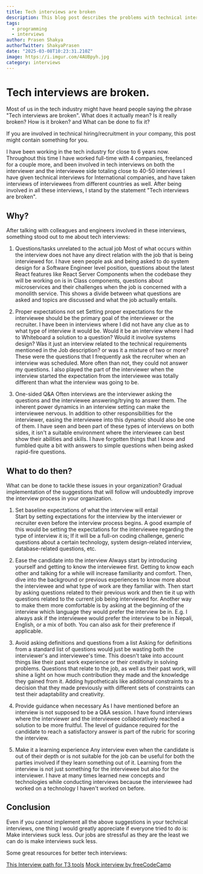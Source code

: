```yaml
---
title: Tech interviews are broken 
description: This blog post describes the problems with technical interviews and their possible solutions 
tags:
  - programming
  - interviews
author: Prasen Shakya 
authorTwitter: ShakyaPrasen
date: "2025-03-08T10:23:31.210Z"
image: https://i.imgur.com/4AUBpyh.jpg
category: interviews
---
```

# Tech interviews are broken. 

Most of us in the tech industry might have heard people saying the phrase "Tech interviews are broken". What does it actually mean? Is it really broken? How is it broken? and What can be done to fix it?

If you are involved in technical hiring/recruitment in your company, this post might contain something for you.

I have been working in the tech industry for close to 6 years now. Throughout this time I have worked full-time with 4 companies, freelanced for a couple more, and been involved in tech interviews on both the interviewer and the interviewee side totaling close to 40-50 interviews
I have given technical interviews for International companies, and have taken interviews of interviewees from different countries as well. After being involved in all these interviews, I stand by the statement "Tech interviews are broken".

## Why?

After talking with colleagues and engineers involved in these interviews, something stood out to me about tech interviews: 

1. Questions/tasks unrelated to the actual job
Most of what occurs within the interview does not have any direct relation with the job that is being interviewed for. I have seen people ask and being asked to do system design for a Software Engineer level position, questions about the latest React features like React Server Components when the codebase they will be working on is in Class components, questions about microservices and their challenges when the job is concerned with a monolith service. This shows a divide between what questions are asked and topics are discussed and what the job actually entails. 

2. Proper expectations not set
Setting proper expectations for the interviewee should be the primary goal of the interviewer or the recruiter. I have been in interviews where I did not have any clue as to what type of interview it would be.
Would it be an interview where I had to Whiteboard a solution to a question? Would it involve systems design? Was it just an interview related to the technical requirements mentioned in the Job description? or was it a mixture of two or more? These were the questions that I frequently ask the recruiter when an interview was scheduled. More often than not, they could not answer my questions. I also played the part of the interviewer when the interview started the expectation from the interviewee was totally different than what the interview was going to be.

3. One-sided Q&A
Often interviews are the interviewer asking the questions and the interviewee answering/trying to answer them. The inherent power dynamics in an interview setting can make the interviewee nervous. In addition to other responsibilities for the interviewer, easing the interviewee into this dynamic should also be one of them.
I have seen and been part of these types of interviews on both sides, it isn't a suitable environment where the interviewee can best show their abilities and skills. I have forgotten things that I know and fumbled quite a bit with answers to simple questions when being asked rapid-fire questions. 

## What to do then?

What can be done to tackle these issues in your organization? Gradual implementation of the suggestions that will follow will undoubtedly improve the interview process in your organization.

1. Set baseline expectations of what the interview will entail  
Start by setting expectations for the interview by the interviewer or recruiter even before the interview process begins. A good example of this would be setting the expectations for the interviewee regarding the type of interview it is; If it will be a full-on coding challenge, generic questions about a certain technology, system design-related interview, database-related questions, etc.

2. Ease the candidate into the interview
Always start by introducing yourself and getting to know the interviewee first. Getting to know each other and talking for a while will increase familiarity and comfort. Then, dive into the background or previous experiences to know more about the interviewee and what type of work are they familiar with. Then start by asking questions related to their previous work and then tie it up with questions related to the current job being interviewed for. 
Another way to make them more comfortable is by asking at the beginning of the interview which language they would prefer the interview be in. E.g. I always ask if the interviewee would prefer the interview to be in Nepali, English, or a mix of both. You can also ask for their preference if applicable.

3. Avoid asking definitions and questions from a list
Asking for definitions from a standard list of questions would just be wasting both the interviewer's and interviewee's time. This doesn't take into account things like their past work experience or their creativity in solving problems. Questions that relate to the job, as well as their past work, will shine a light on how much contribution they made and the knowledge they gained from it. Adding hypotheticals like additional constraints to a decision that they made previously with different sets of constraints can test their adaptability and creativity.

5. Provide guidance when necessary
As I have mentioned before an interview is not supposed to be a Q&A session. I have found interviews where the interviewer and the interviewee collaboratively reached a solution to be more fruitful. The level of guidance required for the candidate to reach a satisfactory answer is part of the rubric for scoring the interview.

6. Make it a learning experience
Any interview even when the candidate is out of their depth or is not suitable for the job can be useful for both the parties involved if they learn something out of it. Learning from the interview is not just something for the interviewee but also for the interviewer. I have at many times learned new concepts and technologies while conducting interviews because the interviewee had worked on a technology I haven't worked on before.


## Conclusion

Even if you cannot implement all the above suggestions in your technical interviews, one thing I would greatly appreciate if everyone tried to do is: Make interviews suck less. Our jobs are stressful as they are the least we can do is make interviews suck less.


Some great resources for better tech interviews:

[This Interview path for T3 tools](https://t3-tools.notion.site/Technical-Interview-Dan-Abramov-9aa6d8e9292e4bd1ae67b44aeeaabf88)
[Mock interview by freeCodeCamp](https://youtu.be/1qw5ITr3k9E)

